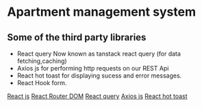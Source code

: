 # Apartment management system

## Some of the third party libraries

- React query Now known as tanstack react query (for data fetching,caching)
- Axios js for performing http requests on our REST Api
- React hot toast for displaying sucess and error messages.
- React Hook form.

[React js](https://react.dev/)
[React Router DOM](https://reactrouter.com/)
[React query](https://tanstack.com/query/v5/docs/framework/react/overview)
[Axios js](https://axios-http.com/docs/intro)
[React hot toast](https://github.com/timolins/react-hot-toast)
